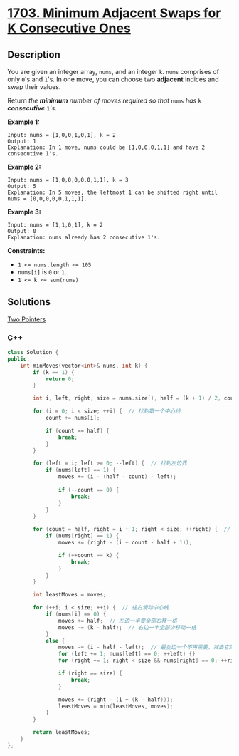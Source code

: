# [1703. Minimum Adjacent Swaps for K Consecutive Ones](https://leetcode-cn.com/problems/minimum-adjacent-swaps-for-k-consecutive-ones/)


## Description


You are given an integer array, `nums`, and an integer `k`. `nums` comprises of only `0`'s and `1`'s. In one move, you can choose two **adjacent** indices and swap their values.

Return *the **minimum** number of moves required so that* `nums` *has* `k` ***consecutive*** `1`*'s*.

 

**Example 1:**

```
Input: nums = [1,0,0,1,0,1], k = 2
Output: 1
Explanation: In 1 move, nums could be [1,0,0,0,1,1] and have 2 consecutive 1's.
```

**Example 2:**

```
Input: nums = [1,0,0,0,0,0,1,1], k = 3
Output: 5
Explanation: In 5 moves, the leftmost 1 can be shifted right until nums = [0,0,0,0,0,1,1,1].
```

**Example 3:**

```
Input: nums = [1,1,0,1], k = 2
Output: 0
Explanation: nums already has 2 consecutive 1's.
```

 

**Constraints:**

- `1 <= nums.length <= 105`
- `nums[i]` is `0` or `1`.
- `1 <= k <= sum(nums)`







## Solutions

[Two Pointers](/docs/leetcode/README.md?id=Two-Pointers)



<!-- tabs:start -->

### **C++**

```cpp
class Solution {
public:
    int minMoves(vector<int>& nums, int k) {
        if (k == 1) {
            return 0;
        }

        int i, left, right, size = nums.size(), half = (k + 1) / 2, count = 0, moves = 0;

        for (i = 0; i < size; ++i) {  // 找到第一个中心线
            count += nums[i];

            if (count == half) {
                break;
            }
        }

        for (left = i; left >= 0; --left) {  // 找到左边界
            if (nums[left] == 1) {
                moves += (i - (half - count) - left);
                
                if (--count == 0) {
                    break;
                }
            }
        }

        for (count = half, right = i + 1; right < size; ++right) {  // 找到右边界
            if (nums[right] == 1) {
                moves += (right - (i + count - half + 1));

                if (++count == k) {
                    break;
                }
            }
        }

        int leastMoves = moves;

        for (++i; i < size; ++i) {  // 往右滑动中心线
            if (nums[i] == 0) {
                moves += half;  // 左边一半要全部右移一格
                moves -= (k - half);  // 右边一半全部少移动一格
            }
            else {
                moves -= (i - half - left);  // 最左边一个不再需要，减去它的移动次数
                for (left += 1; nums[left] == 0; ++left) {}
                for (right += 1; right < size && nums[right] == 0; ++right) {}  // 右边需要再补齐一个

                if (right == size) {
                    break;
                }

                moves += (right - (i + (k - half)));
                leastMoves = min(leastMoves, moves);
            }
        }

        return leastMoves;
    }
};
```

<!-- tabs:end -->